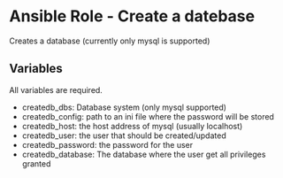 # Ansible Role - Create a datebase

Creates a database (currently only mysql is supported)

## Variables

All variables are required.

* createdb_dbs: Database system (only mysql supported)
* createdb_config: path to an ini file where the password will be stored
* createdb_host: the host address of mysql (usually localhost)
* createdb_user: the user that should be created/updated
* createdb_password: the password for the user
* createdb_database: The database where the user get all privileges granted
